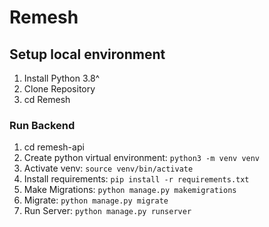 # Remesh

## Setup local environment

1. Install Python 3.8^
2. Clone Repository
3. cd Remesh

### Run Backend

1. cd remesh-api
2. Create python virtual environment: `python3 -m venv venv`
3. Activate venv: `source venv/bin/activate`
4. Install requirements: `pip install -r requirements.txt`
5. Make Migrations: `python manage.py makemigrations`
6. Migrate: `python manage.py migrate`
7. Run Server: `python manage.py runserver`
    